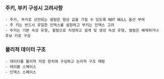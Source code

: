 ### 주키, 부키 구성시 고려사항
    - 주키, 부키로 선언되는 컬럼은 항상 값을 가질 수 있도록 NOT NULL 옵션 부여
    - 주 키는 반드시 유일한 인덱스를 설정하고 부키는 인덱스 고려
    - 주키는 기본 속성 유형, 컬럼으로 지정하고 설계 및 생성 속성 유형, 컬럼은 배제하거나 후보 키로 구성

### 물리적 데이터 구조
    - 데이터를 물리적 저장 장치에 구성하고 논리적 구조 매핑
    - 테이블 스페이스
    - 인덱스 스페이스